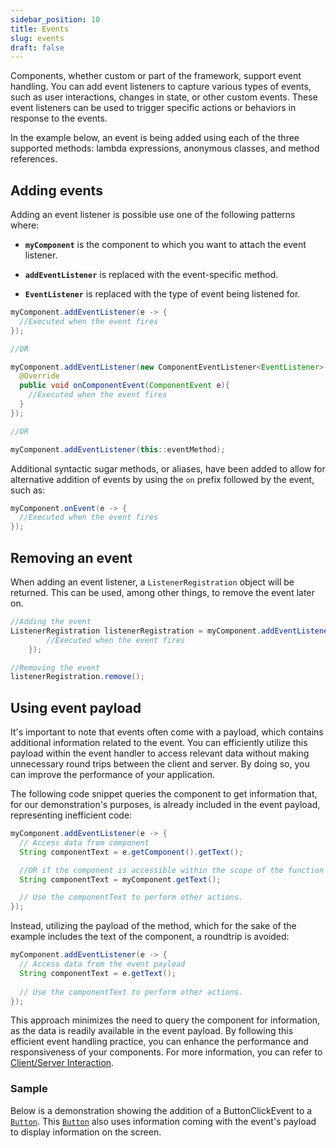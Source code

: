 ```yaml
---
sidebar_position: 10
title: Events
slug: events
draft: false
---
```


<JavadocLink type="foundation" location="com/webforj/component/event/Event" top='true'/>

Components, whether custom or part of the framework, support event handling. You can add event listeners to capture various types of events, such as user interactions, changes in state, or other custom events. These event listeners can be used to trigger specific actions or behaviors in response to the events.

In the example below, an event is being added using each of the three supported methods: lambda expressions, anonymous classes, and method references.
## Adding events

Adding an event listener is possible use one of the following patterns where:

- **`myComponent`** is the component to which you want to attach the event listener.

- **`addEventListener`** is replaced with the event-specific method.

- **`EventListener`** is replaced with the type of event being listened for.

```java
myComponent.addEventListener(e -> {
  //Executed when the event fires
});

//OR

myComponent.addEventListener(new ComponentEventListener<EventListener>() {
  @Override
  public void onComponentEvent(ComponentEvent e){
    //Executed when the event fires
  }
});

//OR

myComponent.addEventListener(this::eventMethod);
```

Additional syntactic sugar methods, or aliases, have been added to allow for alternative addition of events by using the `on` prefix followed by the event, such as:

```java
myComponent.onEvent(e -> {
  //Executed when the event fires
});
```

## Removing an event

When adding an event listener, a `ListenerRegistration` object will be returned. This can be used, among other things, to remove the event later on.

```java
//Adding the event
ListenerRegistration listenerRegistration = myComponent.addEventListener(e -> {
        //Executed when the event fires
    });

//Removing the event
listenerRegistration.remove();
```

## Using event payload

It's important to note that events often come with a payload, which contains additional information related to the event. You can efficiently utilize this payload within the event handler to access relevant data without making unnecessary round trips between the client and server. By doing so, you can improve the performance of your application.

The following code snippet queries the component to get information that, for our demonstration's purposes, is already included in the event payload, representing inefficient code:

```java
myComponent.addEventListener(e -> {
  // Access data from component
  String componentText = e.getComponent().getText();

  //OR if the component is accessible within the scope of the function
  String componentText = myComponent.getText();

  // Use the componentText to perform other actions.
});
```

Instead, utilizing the payload of the method, which for the sake of the example includes the text of the component, a roundtrip is avoided:

```java
myComponent.addEventListener(e -> {
  // Access data from the event payload
  String componentText = e.getText();
  
  // Use the componentText to perform other actions.
});
```

This approach minimizes the need to query the component for information, as the data is readily available in the event payload. By following this efficient event handling practice, you can enhance the performance and responsiveness of your components. For more information, you can refer to [Client/Server Interaction](../architecture/client-server).

### Sample

Below is a demonstration showing the addition of a <JavadocLink type="foundation" location="com/webforj/component/button/event/ButtonClickEvent"  code="true">ButtonClickEvent</JavadocLink> to a [`Button`](#). This  [`Button`](#) also uses information coming with the event's payload to display information on the screen.

<ComponentDemo 
path='/webforj/buttonevent?' 
javaE='https://raw.githubusercontent.com/webforj/webforj-documentation/refs/heads/main/src/main/java/com/webforj/samples/views/button/ButtonEventView.java'
height='100px'
/>

<!-- <EventTable base events={['drawerOpen', 'drawerClose']} /> -->